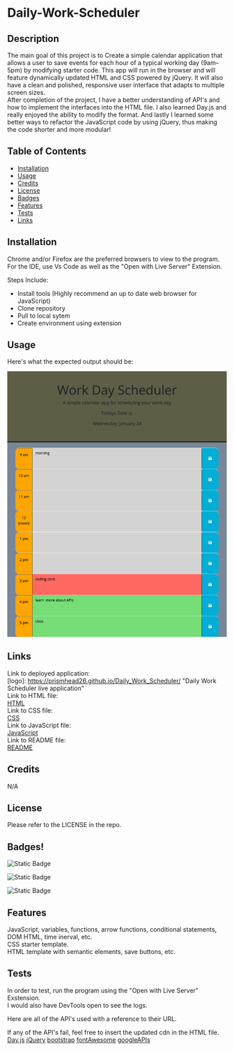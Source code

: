 # Daily-Work-Scheduler

## Description

The main goal of this project is to Create a simple calendar application that allows a user to save events for each hour of a typical working day (9am&ndash;5pm) by modifying starter code. This app will run in the browser and will feature dynamically updated HTML and CSS powered by jQuery. It will also have a clean and polished, responsive user interface that adapts to multiple screen sizes.
<br>
After completion of the project, I have a better understanding of API's and how to implement the interfaces into the HTML file. I also learned Day.js and really enjoyed the ability to modify the format. And lastly I learned some better ways to refactor the JavaScript code by using jQuery, thus making the code shorter and more modular!

## Table of Contents

- [Installation](#installation)
- [Usage](#usage)
- [Credits](#credits)
- [License](#license)
- [Badges](#badges)
- [Features](#features)
- [Tests](#tests)
- [Links](#links)

## Installation

Chrome and/or Firefox are the preferred browsers to view to the program.
<br>
For the IDE, use Vs Code as well as the "Open with Live Server" Extension.

Steps Include:

- Install tools (Highly recommend an up to date web browser for JavaScript)
- Clone repository
- Pull to local sytem
- Create environment using extension

## Usage

Here's what the expected output should be:

![alt text](/assets/images/screenshot.png)

## Links

Link to deployed application:
<br>
[logo]: https://prismhead26.github.io/Daily_Work_Scheduler/ "Daily Work Scheduler live application"
<br>
Link to HTML file:
<br>
[HTML](/index.html)
<br>
Link to CSS file:
<br>
[CSS](/assets/styles.css)
<br>
Link to JavaScript file:
<br>
[JavaScript](/assets/script.js)
<br>
Link to README file:
<br>
[README](/README.md)

## Credits

N/A

## License

Please refer to the LICENSE in the repo.

## Badges!

![Static Badge](https://img.shields.io/badge/HTML%20-67%25%20-orange)
<br>

![Static Badge](https://img.shields.io/badge/CSS%20-12%25%20-purple)
<br>

![Static Badge](https://img.shields.io/badge/Javascript%20-21%25%20-yellow)

## Features

JavaScript, variables, functions, arrow functions, conditional statements, DOM HTML, time inerval, etc.
<br>
CSS starter template.
<br>
HTML template with semantic elements, save buttons, etc.

## Tests

In order to test, run the program using the "Open with Live Server" Exstension.
<br>
I would also have DevTools open to see the logs.
<br>

Here are all of the API's used with a reference to their URL.

If any of the API's fail, feel free to insert the updated cdn in the HTML file.
[Day.js](https://day.js.org/en/)
[jQuery](https://jquery.com/)
[bootstrap](https://getbootstrap.com/)
[fontAwesome](https://fontawesome.com/)
[googleAPIs](https://fonts.google.com/)